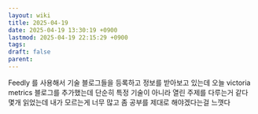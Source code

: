 ```yaml
---
layout: wiki
title: 2025-04-19
date: 2025-04-19 13:30:19 +0900
lastmod: 2025-04-19 22:15:29 +0900
tags: 
draft: false
parent: 
---
```

Feedly 를 사용해서 기술 블로그들을 등록하고 정보를 받아보고 있는데 오늘 victoria metrics 블로그를 추가했는데 단순히 특정 기술이 아니라 열린 주제를 다루는거 같다
몇개 읽었는데 내가 모르는게 너무 많고 좀 공부를 제대로 해야겠다는걸 느꼇다